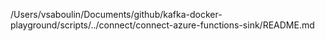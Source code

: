 /Users/vsaboulin/Documents/github/kafka-docker-playground/scripts/../connect/connect-azure-functions-sink/README.md